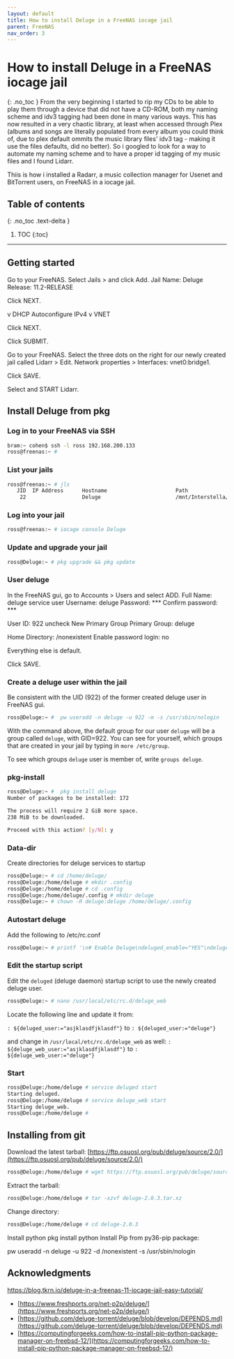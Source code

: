 ```yaml
---
layout: default
title: How to install Deluge in a FreeNAS iocage jail
parent: FreeNAS
nav_order: 3
---
```


# How to install Deluge in a FreeNAS iocage jail
{: .no_toc }
From the very beginning I started to rip my CDs to be able to play them through a device that did not have a CD-ROM, both my naming scheme and idv3 tagging had been done in many various ways. This has now resulted in a very chaotic library, at least when accessed through Plex (albums and songs are literally populated from every album you could think of, due to plex default ommits the music library files' idv3 tag - making it use the files defaults, did no better). So i googled to look for a way to automate my naming scheme and to have a proper id tagging of my music files and I found Lidarr. 

Thiis is how i installed a Radarr, a music collection manager for Usenet and BitTorrent users, on FreeNAS in a iocage jail.

## Table of contents
{: .no_toc .text-delta }
1. TOC
{:toc}
---
## Getting started
Go to your FreeNAS. Select Jails > and click Add.
Jail Name: Deluge
Release: 11.2-RELEASE

Click NEXT.

v DHCP Autoconfigure IPv4
v VNET

Click NEXT.

Click SUBMIT.

Go to your FreeNAS. Select the three dots on the right for our newly created jail called Lidarr > Edit.
Network properties > Interfaces: vnet0:bridge1.

Click SAVE.

Select and START Lidarr.

## Install Deluge from pkg
### Log in to your FreeNAS via SSH
```bash
bram:~ cohen$ ssh -l ross 192.168.200.133
ross@freenas:~ # 
```
### List your jails
```bash
ross@freenas:~ # jls
   JID  IP Address      Hostname                      Path
    22                  Deluge                        /mnt/Interstella/iocage/jails/Deluge/root
```
### Log into your jail
```bash
ross@freenas:~ # iocage console Deluge
```
### Update and upgrade your jail
```bash
ross@Deluge:~ # pkg upgrade && pkg update
```
### User deluge
In the FreeNAS gui, go to Accounts > Users and select ADD.
Full Name: deluge service user
Username: deluge
Password: ***
Confirm password: ***

User ID: 922
uncheck New Primary Group
Primary Group: deluge

Home Directory: /nonexistent
Enable password login: no

Everything else is default.

Click SAVE.
### Create a deluge user within the jail
Be consistent with the UID (922) of the former created deluge user in FreeNAS gui. 
```bash
ross@Deluge:~ #  pw useradd -n deluge -u 922 -m -s /usr/sbin/nologin
```
With the command above, the default group for our user `deluge` will be a group called `deluge`, with GID=922. 
You can see for yourself, which groups that are created in your jail by typing in `more /etc/group`.

To see which groups `deluge` user is member of, write `groups deluge`. 

### pkg-install
```bash
ross@Deluge:~ #  pkg install deluge
Number of packages to be installed: 172

The process will require 2 GiB more space.
238 MiB to be downloaded.

Proceed with this action? [y/N]: y
```
### Data-dir
Create directories for deluge services to startup
```bash
ross@Deluge:~ # cd /home/deluge/
ross@Deluge:/home/deluge # mkdir .config
ross@Deluge:/home/deluge # cd .config
ross@Deluge:/home/deluge/.config # mkdir deluge 
ross@Deluge:~ # chown -R deluge:deluge /home/deluge/.config
```

### Autostart deluge
Add the following to /etc/rc.conf
```bash
ross@Deluge:~ # printf '\n# Enable Deluge\ndeluged_enable="YES"\ndeluge_web_enable="YES"' >> /etc/rc.conf
```
### Edit the startup script
Edit the `deluged` (deluge daemon) startup script to use the newly created deluge user.
```bash
ross@Deluge:~ # nano /usr/local/etc/rc.d/deluge_web
```
Locate the following line and update it from:

`: ${deluged_user:="asjklasdfjklasdf"}`
to
`: ${deluged_user:="deluge"}`

and change in `/usr/local/etc/rc.d/deluge_web` as well: 
`: ${deluge_web_user:="asjklasdfjklasdf"}`
to 
`: ${deluge_web_user:="deluge"}`

### Start 
```bash
ross@Deluge:/home/deluge # service deluged start
Starting deluged.
ross@Deluge:/home/deluge # service deluge_web start
Starting deluge_web.
ross@Deluge:/home/deluge # 
```

## Installing from git
Download the latest tarball: [https://ftp.osuosl.org/pub/deluge/source/2.0/](https://ftp.osuosl.org/pub/deluge/source/2.0/)
```bash
ross@Deluge:/home/deluge # wget https://ftp.osuosl.org/pub/deluge/source/2.0/deluge-2.0.3.tar.xz
```

Extract the tarball:
```bash
ross@Deluge:/home/deluge # tar -xzvf deluge-2.0.3.tar.xz
```

Change directory:
```bash
ross@Deluge:/home/deluge # cd deluge-2.0.3
```

Install python
pkg install python
Install Pip from py36-pip package:








pw useradd -n deluge -u 922 -d /nonexistent -s /usr/sbin/nologin




## Acknowledgments
https://blog.tkrn.io/deluge-in-a-freenas-11-iocage-jail-easy-tutorial/
* [https://www.freshports.org/net-p2p/deluge/](https://www.freshports.org/net-p2p/deluge/)
* [https://github.com/deluge-torrent/deluge/blob/develop/DEPENDS.md](https://github.com/deluge-torrent/deluge/blob/develop/DEPENDS.md)
* [https://computingforgeeks.com/how-to-install-pip-python-package-manager-on-freebsd-12/](https://computingforgeeks.com/how-to-install-pip-python-package-manager-on-freebsd-12/)